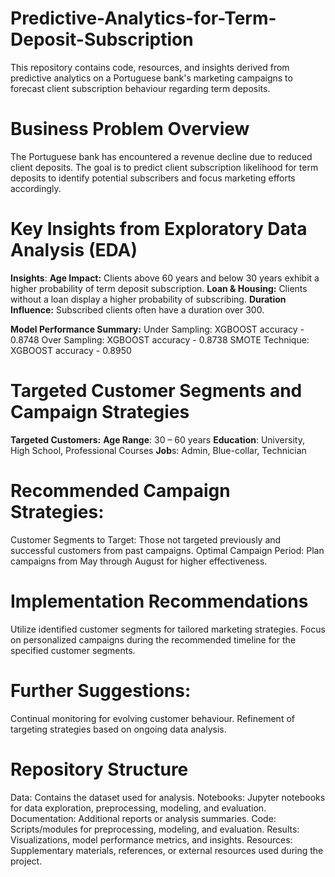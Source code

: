 # Predictive-Analytics-for-Term-Deposit-Subscription

This repository contains code, resources, and insights derived from predictive analytics on a Portuguese bank's marketing campaigns to forecast client subscription behaviour regarding term deposits.

# Business Problem Overview
The Portuguese bank has encountered a revenue decline due to reduced client deposits. The goal is to predict client subscription likelihood for term deposits to identify potential subscribers and focus marketing efforts accordingly.

# Key Insights from Exploratory Data Analysis (EDA)
**Insights**:
**Age Impact:** Clients above 60 years and below 30 years exhibit a higher probability of term deposit subscription.
**Loan & Housing:** Clients without a loan display a higher probability of subscribing.
**Duration Influence:** Subscribed clients often have a duration over 300.

**Model Performance Summary:**
Under Sampling: XGBOOST accuracy - 0.8748
Over Sampling: XGBOOST accuracy - 0.8738
SMOTE Technique: XGBOOST accuracy - 0.8950

# Targeted Customer Segments and Campaign Strategies
**Targeted Customers:**
**Age Range**: 30 – 60 years
**Education**: University, High School, Professional Courses
**Job**s: Admin, Blue-collar, Technician

# Recommended Campaign Strategies:
Customer Segments to Target: Those not targeted previously and successful customers from past campaigns.
Optimal Campaign Period: Plan campaigns from May through August for higher effectiveness.

# Implementation Recommendations
Utilize identified customer segments for tailored marketing strategies.
Focus on personalized campaigns during the recommended timeline for the specified customer segments.

# Further Suggestions:
Continual monitoring for evolving customer behaviour.
Refinement of targeting strategies based on ongoing data analysis.

# Repository Structure
Data: Contains the dataset used for analysis.
Notebooks: Jupyter notebooks for data exploration, preprocessing, modeling, and evaluation.
Documentation: Additional reports or analysis summaries.
Code: Scripts/modules for preprocessing, modeling, and evaluation.
Results: Visualizations, model performance metrics, and insights.
Resources: Supplementary materials, references, or external resources used during the project.
